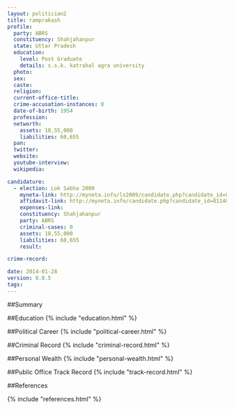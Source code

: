 ```yaml
---
layout: politician2
title: ramprakash
profile: 
  party: ABRS
  constituency: Shahjahanpur
  state: Uttar Pradesh
  education: 
    level: Post Graduate
    details: s.s.k. katrahal agra university
  photo: 
  sex: 
  caste: 
  religion: 
  current-office-title: 
  crime-accusation-instances: 0
  date-of-birth: 1954
  profession: 
  networth: 
    assets: 18,55,000
    liabilities: 60,655
  pan: 
  twitter: 
  website: 
  youtube-interview: 
  wikipedia: 

candidature: 
  - election: Lok Sabha 2009
    myneta-link: http://myneta.info/ls2009/candidate.php?candidate_id=8114
    affidavit-link: http://myneta.info/candidate.php?candidate_id=8114&scan=original
    expenses-link: 
    constituency: Shahjahanpur 
    party: ABRS
    criminal-cases: 0
    assets: 18,55,000
    liabilities: 60,655
    result:  

crime-record: 

date: 2014-01-28
version: 0.0.5
tags: 
---
```

##Summary


##Education
{% include "education.html" %}


##Political Career
{% include "political-career.html" %}


##Criminal Record
{% include "criminal-record.html" %}


##Personal Wealth
{% include "personal-wealth.html" %}


##Public Office Track Record
{% include "track-record.html" %}


##References


{% include "references.html" %}